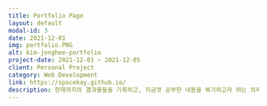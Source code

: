 ```yaml
---
title: Portfolio Page
layout: default
modal-id: 3
date: 2021-12-01
img: portfolio.PNG
alt: kim-jonghee-portfolio
project-date: 2021-12-01 ~ 2021-12-05
client: Personal Project
category: Web Development
link: https://spacekay.github.io/
description: 현재까지의 결과물들을 기록하고, 지금껏 공부한 내용을 복기하고자 하는 의미에서 Jekyll  기반으로 구현한 Portfolio Page입니다.
---
```

